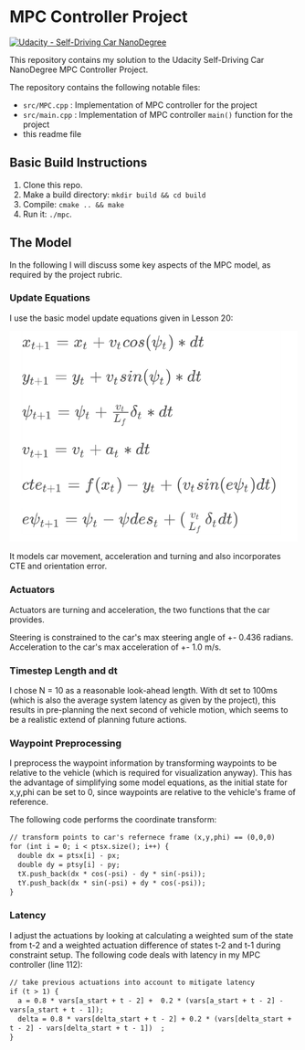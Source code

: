 # MPC Controller Project
[![Udacity - Self-Driving Car NanoDegree](https://s3.amazonaws.com/udacity-sdc/github/shield-carnd.svg)](http://www.udacity.com/drive)

This repository contains my solution to the Udacity Self-Driving Car NanoDegree MPC Controller Project.

The repository contains the following notable files:

* `src/MPC.cpp` : Implementation of MPC controller for the project
* `src/main.cpp` : Implementation of MPC controller `main()` function for the project
* this readme file

## Basic Build Instructions

1. Clone this repo.
2. Make a build directory: `mkdir build && cd build`
3. Compile: `cmake .. && make`
4. Run it: `./mpc`.

## The Model

In the following I will discuss some key aspects of the MPC model, as required by the project rubric.

### Update Equations
I use the basic model update equations given in Lesson 20:

![Model Equations](images/model.png)

It models car movement, acceleration and turning and also incorporates CTE and orientation error.

### Actuators
Actuators are turning and acceleration, the two functions that the car provides.

Steering is constrained to the car's max steering angle of +- 0.436 radians. Acceleration to the car's max acceleration of +- 1.0 m/s.

### Timestep Length and dt

I chose N = 10 as a reasonable look-ahead length. With dt set to 100ms (which is also the average system latency as given by the project), this results in pre-planning the next second of vehicle motion, which seems to be a realistic extend of planning future actions.

### Waypoint Preprocessing

I preprocess the waypoint information by transforming waypoints to be relative to the vehicle (which is required for visualization anyway). This has the advantage of simplifying some model equations, as the initial state for x,y,phi can be set to 0, since waypoints are relative to the vehicle's frame of reference.

The following code performs the coordinate transform:

```
// transform points to car's refernece frame (x,y,phi) == (0,0,0)
for (int i = 0; i < ptsx.size(); i++) {
  double dx = ptsx[i] - px;
  double dy = ptsy[i] - py;
  tX.push_back(dx * cos(-psi) - dy * sin(-psi));
  tY.push_back(dx * sin(-psi) + dy * cos(-psi));
}
```

### Latency

I adjust the actuations by looking at calculating a weighted sum of the state from t-2 and a weighted actuation difference of states t-2 and t-1 during constraint setup. The following code deals with latency in my MPC controller (line 112):

```
// take previous actuations into account to mitigate latency
if (t > 1) {   
  a = 0.8 * vars[a_start + t - 2] +  0.2 * (vars[a_start + t - 2] - vars[a_start + t - 1]);
  delta = 0.8 * vars[delta_start + t - 2] + 0.2 * (vars[delta_start + t - 2] - vars[delta_start + t - 1])  ;
}
```
